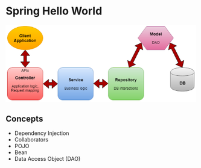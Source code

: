 # Spring Hello World

![Controller-Service-Repository Architecture](.README_images/controller_service_repo.png)

## Concepts

- Dependency Injection
- Collaborators
- POJO
- Bean
- Data Access Object (DAO)

